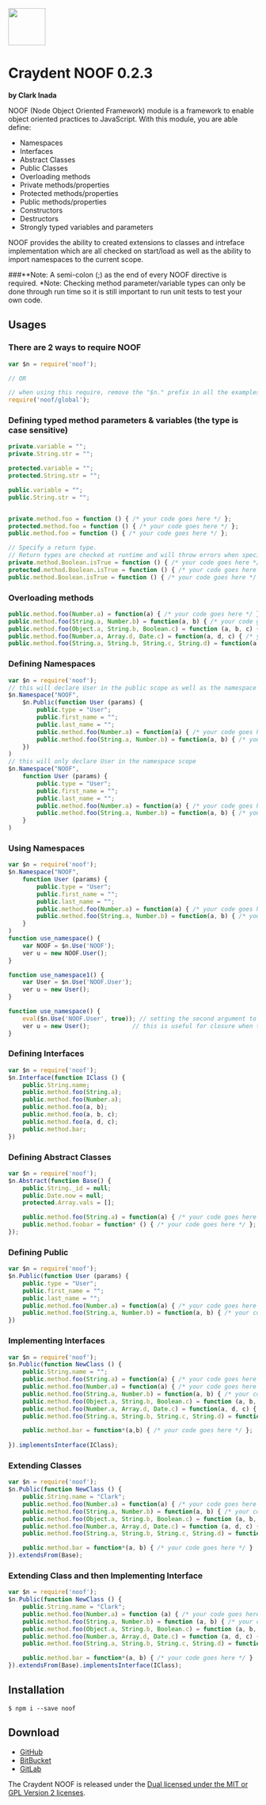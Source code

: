 <img src="http://craydent.com/JsonObjectEditor/img/svgs/craydent-logo.svg" width=75 height=75/>

# Craydent NOOF 0.2.3
**by Clark Inada**

NOOF (Node Object Oriented Framework) module is a framework to enable object oriented practices to JavaScript.  With this module, you are able define:

* Namespaces
* Interfaces
* Abstract Classes
* Public Classes
* Overloading methods
* Private methods/properties
* Protected methods/properties
* Public methods/properties
* Constructors
* Destructors
* Strongly typed variables and parameters

NOOF provides the ability to created extensions to classes and intreface implementation which are all checked on start/load as well as the ability to import namespaces to the current scope.

###**Note: A semi-colon (;) as the end of every NOOF directive is required.
*Note: Checking method parameter/variable types can only be done through run time so it is still important to run unit tests to test your own code.

## Usages
### There are 2 ways to require NOOF
```js
var $n = require('noof');

// OR

// when using this require, remove the "$n." prefix in all the examples below.
require('noof/global');
```

### Defining typed method parameters & variables (the type is case sensitive)
```js
private.variable = "";
private.String.str = "";

protected.variable = "";
protected.String.str = "";

public.variable = "";
public.String.str = "";


private.method.foo = function () { /* your code goes here */ };
protected.method.foo = function () { /* your code goes here */ };
public.method.foo = function () { /* your code goes here */ };

// Specify a return type.
// Return types are checked at runtime and will throw errors when specified type is not returned
private.method.Boolean.isTrue = function () { /* your code goes here */ };
protected.method.Boolean.isTrue = function () { /* your code goes here */ };
public.method.Boolean.isTrue = function () { /* your code goes here */ };

```
### Overloading methods
```js
public.method.foo(Number.a) = function(a) { /* your code goes here */ };
public.method.foo(String.a, Number.b) = function(a, b) { /* your code goes here */ };
public.method.foo(Object.a, String.b, Boolean.c) = function (a, b, c) { /* your code goes here */ };
public.method.foo(Number.a, Array.d, Date.c) = function(a, d, c) { /* your code goes here */ };
public.method.foo(String.a, String.b, String.c, String.d) = function(a, b, c, d) { /* your code goes here */ };
```

### Defining Namespaces
```js
var $n = require('noof');
// this will declare User in the public scope as well as the namespace scope
$n.Namespace("NOOF", 
    $n.Public(function User (params) {
        public.type = "User";
        public.first_name = "";
        public.last_name = "";
        public.method.foo(Number.a) = function(a) { /* your code goes here */ };
        public.method.foo(String.a, Number.b) = function(a, b) { /* your code goes here */ };
    })
)
// this will only declare User in the namespace scope
$n.Namespace("NOOF", 
    function User (params) {
        public.type = "User";
        public.first_name = "";
        public.last_name = "";
        public.method.foo(Number.a) = function(a) { /* your code goes here */ };
        public.method.foo(String.a, Number.b) = function(a, b) { /* your code goes here */ };
    }
)
```

### Using Namespaces
```js
var $n = require('noof');
$n.Namespace("NOOF", 
    function User (params) {
        public.type = "User";
        public.first_name = "";
        public.last_name = "";
        public.method.foo(Number.a) = function(a) { /* your code goes here */ };
        public.method.foo(String.a, Number.b) = function(a, b) { /* your code goes here */ };
    }
)
function use_namespace() {
    var NOOF = $n.Use('NOOF');
    ver u = new NOOF.User();
}

function use_namespace1() {
    var User = $n.Use('NOOF.User');
    ver u = new User();
}

function use_namespace() {
    eval($n.Use('NOOF.User', true)); // setting the second argument to true returns a stringified version of the classes.
    ver u = new User();            // this is useful for closure when the class needs to use a variable in the parent scope.
}
```

### Defining Interfaces
```js
var $n = require('noof');
$n.Interface(function IClass () {
	public.String.name;
	public.method.foo(String.a);
	public.method.foo(Number.a);
	public.method.foo(a, b);
	public.method.foo(a, b, c);
	public.method.foo(a, d, c);
	public.method.bar;
})
```

### Defining Abstract Classes
```js
var $n = require('noof');
$n.Abstract(function Base() {
	public.String._id = null;
	public.Date.now = null;
	protected.Array.vals = [];

	public.method.foo(String.a) = function(a) { /* your code goes here */ };
	public.method.foobar = function* () { /* your code goes here */ };
});
```

### Defining Public
```js
var $n = require('noof');
$n.Public(function User (params) {
    public.type = "User";
    public.first_name = "";
    public.last_name = "";
    public.method.foo(Number.a) = function(a) { /* your code goes here */ };
    public.method.foo(String.a, Number.b) = function(a, b) { /* your code goes here */ };
})
```

### Implementing Interfaces
```js
var $n = require('noof');
$n.Public(function NewClass () {
	public.String.name = "";
	public.method.foo(String.a) = function(a) { /* your code goes here */ };
	public.method.foo(Number.a) = function(a) { /* your code goes here */ };
	public.method.foo(String.a, Number.b) = function(a, b) { /* your code goes here */ };
	public.method.foo(Object.a, String.b, Boolean.c) = function (a, b, c) { /* your code goes here */ };
	public.method.foo(Number.a, Array.d, Date.c) = function(a, d, c) { /* your code goes here */ };
	public.method.foo(String.a, String.b, String.c, String.d) = function(a, b, c, d) { /* your code goes here */ };

	public.method.bar = function*(a,b) { /* your code goes here */ };
    	
}).implementsInterface(IClass);
```

### Extending Classes
```js
var $n = require('noof');
$n.Public(function NewClass () {
	public.String.name = "Clark";
	public.method.foo(Number.a) = function(a) { /* your code goes here */ };
	public.method.foo(String.a, Number.b) = function(a, b) { /* your code goes here */ };
	public.method.foo(Object.a, String.b, Boolean.c) = function (a, b, c) { /* your code goes here */ };
	public.method.foo(Number.a, Array.d, Date.c) = function (a, d, c) { /* your code goes here */ };
	public.method.foo(String.a, String.b, String.c, String.d) = function (a, b, c, d) { /* your code goes here */ };

	public.method.bar = function*(a, b) { /* your code goes here */ }
}).extendsFrom(Base);
```

### Extending Class and then Implementing Interface
```js
var $n = require('noof');
$n.Public(function NewClass () {
	public.String.name = "Clark";
	public.method.foo(Number.a) = function (a) { /* your code goes here */ };
	public.method.foo(String.a, Number.b) = function (a, b) { /* your code goes here */ };
	public.method.foo(Object.a, String.b, Boolean.c) = function (a, b, c) { /* your code goes here */ };
	public.method.foo(Number.a, Array.d, Date.c) = function (a, d, c) { /* your code goes here */ };
	public.method.foo(String.a, String.b, String.c, String.d) = function (a, b, c, d) { /* your code goes here */ };

	public.method.bar = function*(a, b) { /* your code goes here */ }
}).extendsFrom(Base).implementsInterface(IClass);
```

## Installation

```shell
$ npm i --save noof
```


## Download

 * [GitHub](https://github.com/craydent/Craydent-NOOF)
 * [BitBucket](https://bitbucket.org/craydent/craydent-noof)
 * [GitLab](https://bitbucket.org/craydent/craydent-noof)

The Craydent NOOF is released under the [Dual licensed under the MIT or GPL Version 2 licenses](http://craydent.com/license).<br>



